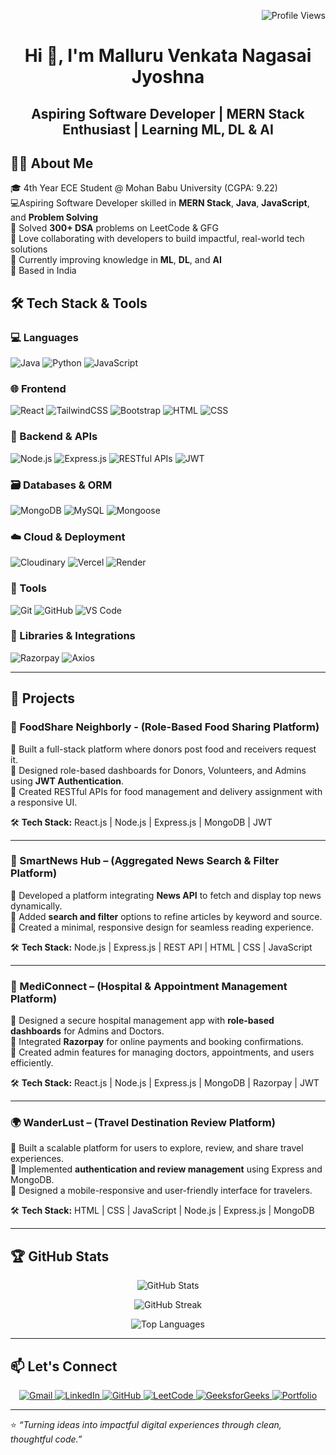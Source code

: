 <!-- Profile Views -->
<p align="right">
  <img src="https://komarev.com/ghpvc/?username=JyoshnaMalluru&label=Visitors&color=blueviolet&style=for-the-badge" alt="Profile Views" />
</p>

<!-- Title -->
<h1 align="center">Hi 👋, I'm Malluru Venkata Nagasai Jyoshna</h1>
<h2 align="center">Aspiring Software Developer | MERN Stack Enthusiast | Learning ML, DL & AI</h2>


## 👨‍💻 About Me
🎓 4th Year ECE Student @ Mohan Babu University (CGPA: 9.22)  
💻Aspiring Software Developer skilled in **MERN Stack**, **Java**, **JavaScript**, and **Problem Solving**  
🧠 Solved **300+ DSA** problems on LeetCode & GFG  
🤝 Love collaborating with developers to build impactful, real-world tech solutions  
🚀 Currently improving knowledge in **ML**, **DL**, and **AI**  
📍 Based in India  

## 🛠️ Tech Stack & Tools  

### 💻 Languages  
<p>
  <img src="https://img.shields.io/badge/Java-007396?style=for-the-badge&logo=java&logoColor=white" alt="Java" />
  <img src="https://img.shields.io/badge/Python-3776AB?style=for-the-badge&logo=python&logoColor=white" alt="Python" />
  <img src="https://img.shields.io/badge/JavaScript-F7DF1E?style=for-the-badge&logo=javascript&logoColor=black" alt="JavaScript" />
</p>

### 🌐 Frontend  
<p>
  <img src="https://img.shields.io/badge/React-61DAFB?style=for-the-badge&logo=react&logoColor=black" alt="React" />
  <img src="https://img.shields.io/badge/TailwindCSS-38B2AC?style=for-the-badge&logo=tailwindcss&logoColor=white" alt="TailwindCSS" />
  <img src="https://img.shields.io/badge/Bootstrap-7952B3?style=for-the-badge&logo=bootstrap&logoColor=white" alt="Bootstrap" />
  <img src="https://img.shields.io/badge/HTML5-E34F26?style=for-the-badge&logo=html5&logoColor=white" alt="HTML" />
  <img src="https://img.shields.io/badge/CSS3-1572B6?style=for-the-badge&logo=css3&logoColor=white" alt="CSS" />
</p>

### 🔧 Backend & APIs  
<p>
  <img src="https://img.shields.io/badge/Node.js-339933?style=for-the-badge&logo=nodedotjs&logoColor=white" alt="Node.js" />
  <img src="https://img.shields.io/badge/Express.js-000000?style=for-the-badge&logo=express&logoColor=white" alt="Express.js" />
  <img src="https://img.shields.io/badge/RESTful APIs-02569B?style=for-the-badge&logo=fastapi&logoColor=white" alt="RESTful APIs" />
  <img src="https://img.shields.io/badge/JWT-000000?style=for-the-badge&logo=jsonwebtokens&logoColor=white" alt="JWT" />
</p>

### 🗃️ Databases & ORM  
<p>
  <img src="https://img.shields.io/badge/MongoDB-47A248?style=for-the-badge&logo=mongodb&logoColor=white" alt="MongoDB" />
  <img src="https://img.shields.io/badge/MySQL-4479A1?style=for-the-badge&logo=mysql&logoColor=white" alt="MySQL" />
  <img src="https://img.shields.io/badge/Mongoose-880000?style=for-the-badge&logo=mongoose&logoColor=white" alt="Mongoose" />
</p>

### ☁️ Cloud & Deployment  
<p>
  <img src="https://img.shields.io/badge/Cloudinary-3448C5?style=for-the-badge&logo=cloudinary&logoColor=white" alt="Cloudinary" />
  <img src="https://img.shields.io/badge/Vercel-000000?style=for-the-badge&logo=vercel&logoColor=white" alt="Vercel" />
  <img src="https://img.shields.io/badge/Render-2F80ED?style=for-the-badge&logo=render&logoColor=white" alt="Render" />
</p>

### 🧪 Tools  
<p>
  <img src="https://img.shields.io/badge/Git-F05032?style=for-the-badge&logo=git&logoColor=white" alt="Git" />
  <img src="https://img.shields.io/badge/GitHub-181717?style=for-the-badge&logo=github&logoColor=white" alt="GitHub" />
  <img src="https://img.shields.io/badge/VS Code-007ACC?style=for-the-badge&logo=visualstudiocode&logoColor=white" alt="VS Code" />
</p>

### 🔗 Libraries & Integrations  
<p>
  <img src="https://img.shields.io/badge/Razorpay-02042B?style=for-the-badge&logo=razorpay&logoColor=00aaff" alt="Razorpay" />
  <img src="https://img.shields.io/badge/Axios-5A29E4?style=for-the-badge&logo=axios&logoColor=white" alt="Axios" />
</p>

---


## 💼 Projects

### 🍱 FoodShare Neighborly - (Role-Based Food Sharing Platform)
🔹 Built a full-stack platform where donors post food and receivers request it.  
🔹 Designed role-based dashboards for Donors, Volunteers, and Admins using **JWT Authentication**.  
🔹 Created RESTful APIs for food management and delivery assignment with a responsive UI.  

🛠 **Tech Stack:** React.js | Node.js | Express.js | MongoDB | JWT  

---

### 📰 SmartNews Hub – (Aggregated News Search & Filter Platform)
🔹 Developed a platform integrating **News API** to fetch and display top news dynamically.  
🔹 Added **search and filter** options to refine articles by keyword and source.  
🔹 Created a minimal, responsive design for seamless reading experience.  

🛠 **Tech Stack:** Node.js | Express.js | REST API | HTML | CSS | JavaScript  

---

### 🏥 MediConnect – (Hospital & Appointment Management Platform)
🔹 Designed a secure hospital management app with **role-based dashboards** for Admins and Doctors.  
🔹 Integrated **Razorpay** for online payments and booking confirmations.  
🔹 Created admin features for managing doctors, appointments, and users efficiently.  

🛠 **Tech Stack:** React.js | Node.js | Express.js | MongoDB | Razorpay | JWT  

---

### 🌍 WanderLust – (Travel Destination Review Platform)
🔹 Built a scalable platform for users to explore, review, and share travel experiences.  
🔹 Implemented **authentication and review management** using Express and MongoDB.  
🔹 Designed a mobile-responsive and user-friendly interface for travelers.  

🛠 **Tech Stack:** HTML | CSS | JavaScript | Node.js | Express.js | MongoDB  

---

## 🏆 GitHub Stats

<p align="center">
  <img src="https://github-readme-stats.vercel.app/api?username=JyoshnaMalluru&show_icons=true&theme=tokyonight&hide_border=true" alt="GitHub Stats" />
</p>

<p align="center">
  <img src="https://streak-stats.vercel.app/?user=JyoshnaMalluru&theme=tokyonight&hide_border=true" alt="GitHub Streak" />
</p>

<p align="center">
  <img src="https://github-readme-stats.vercel.app/api/top-langs/?username=JyoshnaMalluru&layout=compact&theme=tokyonight&hide_border=true" alt="Top Languages" />
</p>

---

## 📫 Let's Connect  

<p align="center">
  <a href="mailto:jyoshna1595@gmail.com">
    <img src="https://img.shields.io/badge/Gmail-D14836?style=for-the-badge&logo=gmail&logoColor=white" alt="Gmail" />
  </a>
  <a href="https://www.linkedin.com/in/jyoshnamalluru/">
    <img src="https://img.shields.io/badge/LinkedIn-0077B5?style=for-the-badge&logo=linkedin&logoColor=white" alt="LinkedIn" />
  </a>
  <a href="https://github.com/JyoshnaMalluru">
    <img src="https://img.shields.io/badge/GitHub-100000?style=for-the-badge&logo=github&logoColor=white" alt="GitHub" />
  </a>
  <a href="https://leetcode.com/u/JyoshnaMalluru/](https://leetcode.com/u/jyoshnamalluru/">
    <img src="https://img.shields.io/badge/LeetCode-FFA116?style=for-the-badge&logo=leetcode&logoColor=black" alt="LeetCode" />
  </a>
  <a href="https://auth.geeksforgeeks.org/user/jyoshnamalluru/practice/](https://www.geeksforgeeks.org/user/jyoshnamvns/">
    <img src="https://img.shields.io/badge/GeeksforGeeks-2F8D46?style=for-the-badge&logo=geeksforgeeks&logoColor=white" alt="GeeksforGeeks" />
  </a>
  <a href="https://jyoshnamalluru.vercel.app/](https://jyoshnamalluru.github.io/JyoshnaMalluru-Portfolio/">
    <img src="https://img.shields.io/badge/Portfolio-000000?style=for-the-badge&logo=vercel&logoColor=white" alt="Portfolio" />
  </a>
</p>

---

⭐ *“Turning ideas into impactful digital experiences through clean, thoughtful code.”*

